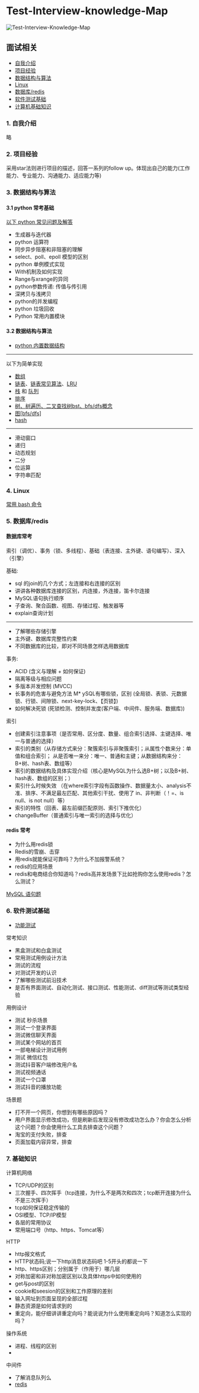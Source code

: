 # Test-Interview-knowledge-Map

![Test-Interview-Knowledge-Map](./images/Test-Interview-Knowledge-Map.png)

## 面试相关

* [自我介绍](#1)
* [项目经验](#2)
* [数据结构与算法](#3)
* [Linux](#4)
* [数据库/redis](#5)
* [软件测试基础](#6)
* [计算机基础知识](#7)

### <span id = "1">1. 自我介绍</span>

略

### <span id = "2">2. 项目经验</span>

采用star法则进行项目的描述，回答一系列的follow up。体现出自己的能力(工作能力、专业能力、沟通能力、适应能力等)

### <span id = "3">3. 数据结构与算法</span>

#### 3.1 python 常考基础

[以下 python 常见问题及解答](./python/_py_basic.md)

* 生成器与迭代器
* python 运算符
* 同步异步阻塞和非阻塞的理解
* select、poll、epoll 模型的区别
* python 单例模式实现
* With机制及如何实现
* Range与xrange的异同
* python参数传递: 传值与传引用
* 深拷贝与浅拷贝
* python的并发编程
* python 垃圾回收
* Python 常用内置模块

#### 3.2 数据结构与算法

* [python 内置数据结构](./数据结构与算法/py3_数据结构.py)
---
以下为简单实现
* [数组](./数据结构与算法/05_array.py)
* [链表](./数据结构与算法/06_1_singly_linked_list.py)、[链表常见算法](./数据结构与算法/06_3_linked_list_algo.py)、[LRU](./数据结构与算法/06_2_LRUCache.py)
* [栈](./数据结构与算法/08_stack.py) 和 [队列](./数据结构与算法/09_queue.py)
* [排序](./数据结构与算法/11_sort.py)
* [树、树遍历、二叉查找树bst、bfs/dfs概念](./数据结构与算法/23_tree.md)
* [图[bfs/dfs]](./数据结构与算法/23_bfs_dfs.py)
* [hash](./数据结构与算法/18_hashtable.md)
---
* 滑动窗口
* 递归
* 动态规划
* 二分
* 位运算
* 字符串匹配

### <span id = "4">4. Linux</span>

[常用 bash 命令](./bash命令/README.md)

### <span id = "5">5. 数据库/redis</span>

#### 数据库常考

索引（调优）、事务（锁、多线程）、基础（表连接、主外键、语句编写）、深入（引擎）

基础:

* sql 的join的几个方式；左连接和右连接的区别
* 讲讲各种数据库连接的区别，内连接，外连接，笛卡尔连接
* MySQL语句执行顺序
* 子查询、聚合函数、视图、存储过程、触发器等
* explain查询计划
---
* 了解哪些存储引擎
* 主外键、数据库完整性约束
* 不同数据库的比较，即对不同场景怎样选用数据库

事务:

* ACID (含义与理解 + 如何保证)
* 隔离等级与相应问题
* 多版本并发控制 (MVCC)
* 长事务的危害与避免方法
M* ySQL有哪些锁，区别 (全局锁、表锁、元数据锁、行锁、间隙锁、next-key-lock、【页锁】)
* 如何解决死锁 (死锁检测、控制并发度(客户端、中间件、服务端、数据库))

索引

* 创建索引注意事项（是否常用、区分度、数量、组合索引选择、主键选择、唯一与普通的选择）
* 索引的类别（从存储方式来分：聚簇索引与非聚簇索引；从属性个数来分：单值和组合索引；
从是否唯一来分：唯一、普通和主键；从数据结构来分：B+树、hash表、数组等）
* 索引的数据结构及具体实现介绍（核心是MySQL为什么选B+树；以及B+树、hash表、数组的区别；）
* 索引什么时候失效 （在where索引字段有函数操作、数据量太小、analysis不准、排序、不满足最左匹配、其他索引干扰、使用了 in、非判断（！=、is null、is not null）等）
* 索引的特性（回表、最左前缀匹配原则、索引下推优化）
* changeBuffer（普通索引与唯一索引的选择与优化）

#### <span id = "redis">redis 常考</span>

* 为什么用redis锁
* Redis的雪崩、击穿
* 用redis就能保证可靠吗？为什么不加报警系统？
* redis的应用场景
* redis和电商结合你知道吗？redis高并发场景下比如抢购你怎么使用redis？怎么测试？

[MySQL 语句题](./mysql-notes/README.md)

### <span id = "6">6. 软件测试基础</span>

* [功能测试](./functional-test/functional-test-cn.md)

常考知识

* 黑盒测试和白盒测试
* 常用测试用例设计方法
* 测试的流程
* 对测试开发的认识
* 了解哪些测试前沿技术
* 是否有界面测试、自动化测试、接口测试、性能测试、diff测试等测试类型经验

用例设计

* 测试 秒杀场景
* 测试一个登录界面
* 测试微信聊天界面
* 测试某个网站的首页
* 一部电梯设计测试用例
* 测试 微信红包
* 测试抖音客户端修改用户名
* 测试视频通话
* 测试一个口罩
* 测试抖音的播放功能

场景题

* 打不开一个网页，你想到有哪些原因吗？
* 用户界面显示修改成功，但是刷新后发现没有修改成功怎么办？你会怎么分析这个问题？你会使用什么工具去排查这个问题？
* 淘宝的支付失败，排查
* 页面加载内容异常，排查

### <span id = "7">7. 基础知识</span>

计算机网络

* TCP/UDP的区别
* 三次握手、四次挥手（tcp连接，为什么不是两次和四次；tcp断开连接为什么不是三次挥手）
* tcp如何保证稳定传输的
* OSI模型、TCP/IP模型
* 各层的常用协议
* 常用端口号（http、https、Tomcat等）

HTTP

* http报文格式
* HTTP状态码;说一下http消息状态码吧 1-5开头的都说一下
* http、https区别；分别属于（作用于）哪几层
* 对称加密和非对称加密区别以及具体https中如何使用的
* get与post的区别
* cookie和seesion的区别和工作原理的差别
* 输入网址到页面呈现的全部过程
* 静态资源是如何请求到的
* 重定向，能仔细讲讲重定向吗？能说说为什么使用重定向吗？知道怎么实现的吗？

操作系统

* 进程、线程的区别
* 

中间件

* 了解消息队列么
* [redis](#redis)
